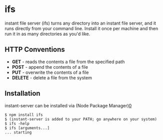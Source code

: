 ifs
=======

instant file server (ifs) turns any directory into an instant file server, and it runs directly from your command line. Install it once per machine and then run it in as many directories as you'd like.

## HTTP Conventions

* __GET__ - reads the contents a file from the specified path
* __POST__ - append the contents of a file
* __PUT__ - overwrite the contents of a file 
* __DELETE__ - delete a file from the system

## Installation
instant-server can be installed via (Node Package Manager)[0]

````
$ npm install ifs
$ (instant-server is added to your PATH; go anywhere on your system)
$ ifs -help
$ ifs [arguments...]
... starting
````

 [0]: http://npmjs.org/